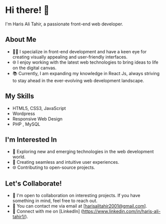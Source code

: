 # Hi there! 👋

I'm Haris Ali Tahir, a passionate front-end web developer.

## About Me

- 👨‍💻 I specialize in front-end development and have a keen eye for creating visually appealing and user-friendly interfaces.
- 🌐 I enjoy working with the latest web technologies to bring ideas to life on the digital canvas.
- 📚 Currently, I am expanding my knowledge in React Js, always striving to stay ahead in the ever-evolving web development landscape.

## My Skills

- HTML5, CSS3, JavaScript
- Wordpress
- Responsive Web Design
- PHP , MySQL

## I'm Interested In

- 🚀 Exploring new and emerging technologies in the web development world.
- 🎨 Creating seamless and intuitive user experiences.
- 🌐 Contributing to open-source projects.

## Let's Collaborate!

- 💬 I'm open to collaboration on interesting projects. If you have something in mind, feel free to reach out.
- 📧 You can contact me via email at [harisalitahir2001@gmail.com].
- 📱 Connect with me on [LinkedIn] (https://www.linkedin.com/in/haris-ali-tahir1/).

